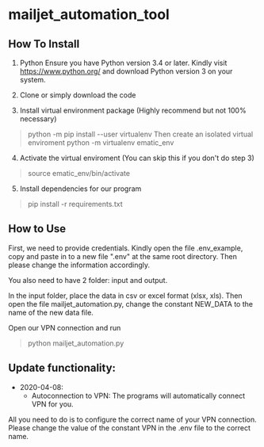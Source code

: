 # mailjet_automation_tool

## How To Install
1) Python
Ensure you have Python version 3.4 or later. Kindly visit https://www.python.org/ and download Python version 3 on your system.

2) Clone or simply download the code

3) Install virtual environment package (Highly recommend but not 100% necessary)
> python -m pip install --user virtualenv
Then create an isolated virtual enviroment
> python -m virtualenv ematic_env

4) Activate the virtual enviroment (You can skip this if you don't do step 3)
> source ematic_env/bin/activate

5) Install dependencies for our program
> pip install -r requirements.txt

## How to Use
First, we need to provide credentials. Kindly open the file .env_example, copy and paste in to a new file ".env" at the same root directory. Then please change the information accordingly.

You also need to have 2 folder: input and output.

In the input folder, place the data in csv or excel format (xlsx, xls). Then open the file mailjet_automation.py, change the constant NEW_DATA to the name of the new data file.

Open our VPN connection and run 
> python mailjet_automation.py

## Update functionality:

- 2020-04-08:
  - Autoconnection to VPN: The programs will automatically connect VPN for you. 

All you need to do is to configure the correct name of your VPN connection. 
Please change the value of the constant VPN in the .env file to the correct name.